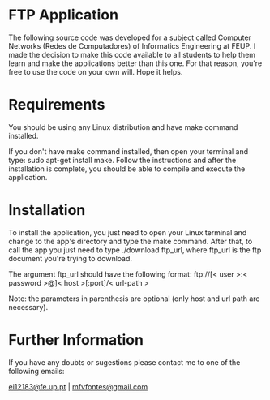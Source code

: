 FTP Application
========

The following source code was developed for a subject called Computer Networks (Redes de Computadores) of Informatics Engineering at FEUP. I made the decision to make this code available to all students to help them learn and make the applications better than this one. For that reason, you're free to use the code on your own will. Hope it helps.

Requirements
========

You should be using any Linux distribution and have make command installed.

If you don't have make command installed, then open your terminal and type: sudo apt-get install make.
Follow the instructions and after the installation is complete, you should be able to compile and execute the application.


Installation
========

To install the application, you just need to open your Linux terminal and change to the app's directory and type the make command.
After that, to call the app you just need to type ./download ftp_url, where ftp_url is the ftp document you're trying to download.

The argument ftp_url should have the following format: ftp://[< user >:< password >@]< host >[:port]/< url-path >

Note: the parameters in parenthesis are optional (only host and url path are necessary).

Further Information
========

If you have any doubts or sugestions please contact me to one of the following emails:

ei12183@fe.up.pt | mfvfontes@gmail.com
